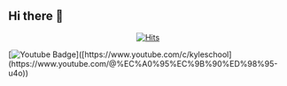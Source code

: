 ## Hi there 👋

<div align=center>

[![Hits](https://hits.seeyoufarm.com/api/count/incr/badge.svg?url=https%3A%2F%2Fgithub.com%2FJWH-040602&count_bg=%2379C83D&title_bg=%23555555&icon=&icon_color=%23E7E7E7&title=hits&edge_flat=false)](https://hits.seeyoufarm.com)

</div>

[![Youtube Badge](https://img.shields.io/badge/Youtube-ff0000?style=flat-square&logo=youtube&link=[https://www.youtube.com/c/kyleschool](https://www.youtube.com/@%EC%A0%95%EC%9B%90%ED%98%95-u4o))]([https://www.youtube.com/c/kyleschool](https://www.youtube.com/@%EC%A0%95%EC%9B%90%ED%98%95-u4o))
